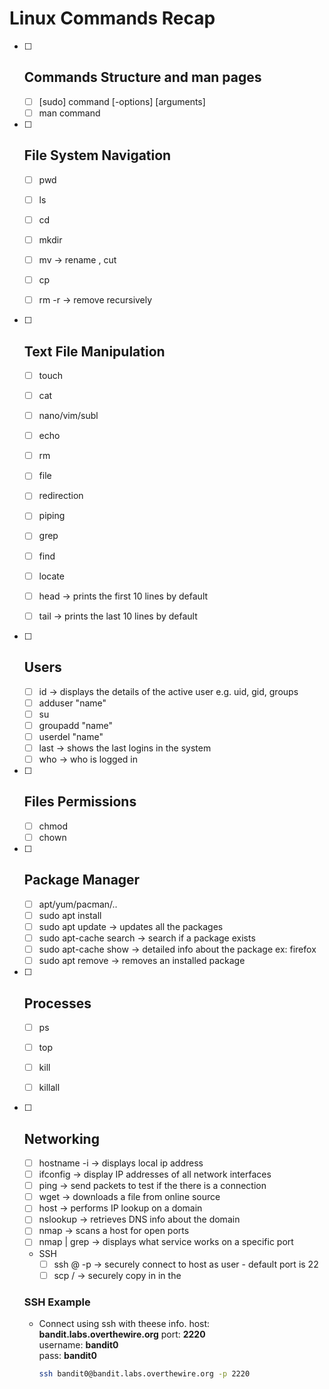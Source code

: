 # Linux Commands Recap



- [ ] ## Commands Structure and man pages

  - [ ] [sudo] command [-options] [arguments]
  - [ ] man command

- [ ] ## File System Navigation

  - [ ] pwd
  - [ ] ls
  - [ ] cd
  - [ ] mkdir
  - [ ] mv      -> rename , cut
  - [ ] cp 
  - [ ] rm -r   -> remove recursively 


- [ ] ## Text File Manipulation

  - [ ] touch
  - [ ] cat
  - [ ] nano/vim/subl
  - [ ] echo
  - [ ] rm
  - [ ] file
  - [ ] redirection
  - [ ] piping
  - [ ] grep
  - [ ] find
  - [ ] locate
  - [ ] head    -> prints the first 10 lines by default 
  - [ ] tail        -> prints the last 10 lines by default


- [ ] ## Users

   - [ ] id -> displays the details of the active user e.g. uid, gid, groups
   - [ ] adduser "name"
   - [ ] su <username>
   - [ ] groupadd "name"
   - [ ] userdel "name"
   - [ ] last -> shows the last logins in the system
   - [ ] who -> who is logged in

- [ ] ## Files Permissions

  - [ ] chmod 
  - [ ] chown
  
- [ ] ## Package Manager

    - [ ] apt/yum/pacman/..
    - [ ] sudo apt install <package>
    - [ ] sudo apt update -> updates all the packages 
    - [ ] sudo apt-cache search <package> -> search if a package exists
    - [ ] sudo apt-cache show <package> -> detailed info about the package  ex: firefox
    - [ ] sudo apt remove <package> -> removes an installed package

- [ ] ## Processes
  - [ ] ps
  - [ ] top
  - [ ] kill <pid>
  - [ ] killall <pname>


- [ ] ## Networking

  - [ ] hostname -i -> displays local ip address 
  - [ ]  ifconfig -> display IP addresses of all network interfaces
  - [ ] ping <host> -> send packets to test if the there is a connection
  - [ ] wget <file URL> -> downloads a file from online source
  - [ ] host <domain> -> performs IP lookup on a domain
  - [ ] nslookup <domain> -> retrieves DNS info about the domain 
  - [ ] nmap <host> -> scans a host for open ports
  - [ ] nmap <host> | grep <port> -> displays what service works on a specific port

  - SSH
    - [ ] ssh <username>@<host> -p <port>  -> securely connect to host as user - default port is 22
    - [ ] scp <file> <server>/<path> -> securely copy <file> in <path> in the <server>
	
  ### SSH Example
  - Connect using ssh with theese info.
  host: **bandit.labs.overthewire.org**
  port: **2220**  
  username: **bandit0**  
  pass: **bandit0**
	```bash
	ssh bandit0@bandit.labs.overthewire.org -p 2220
	```


